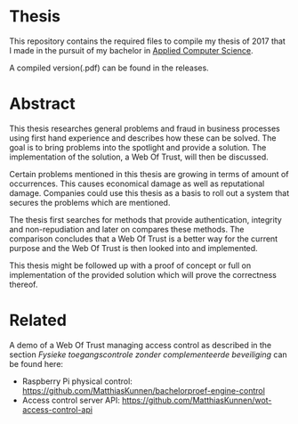 # Thesis
This repository contains the required files to compile my thesis of 2017 that I
made in the pursuit of my bachelor in 
[Applied Computer Science](https://www.hogent.be/studiefiches/?ectsaction=ects:main.modeltrajecten&opl=PBA-TIN&faculteitcode=FBO&taal=2).

A compiled version(.pdf) can be found in the releases. 

# Abstract
This thesis researches general problems and fraud in business processes using
first hand experience and describes how these can be solved. The goal is to
bring problems into the spotlight and provide a solution. The implementation of
the solution, a Web Of Trust, will then be discussed.

Certain problems mentioned in this thesis are growing in terms of amount of
occurrences. This causes economical damage as well as reputational damage.
Companies could use this thesis as a basis to roll out a system that secures the
problems which are mentioned.

The thesis first searches for methods that provide authentication, integrity and
non-repudiation and later on compares these methods. The comparison concludes
that a Web Of Trust is a better way for the current purpose and the Web Of Trust
is then looked into and implemented.

This thesis might be followed up with a proof of concept or full on
implementation of the provided solution which will prove the correctness
thereof. 

# Related
A demo of a Web Of Trust managing access control as described in the section
*Fysieke toegangscontrole zonder complementeerde beveiliging* can be found here:
 
 - Raspberry Pi physical control:
 <https://github.com/MatthiasKunnen/bachelorproef-engine-control> 
 - Access control server API:
 <https://github.com/MatthiasKunnen/wot-access-control-api>
